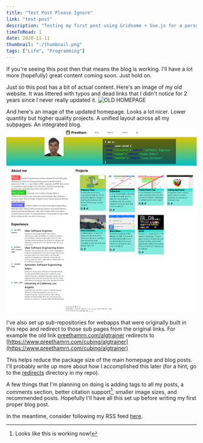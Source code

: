 ```yaml
---
title: "Test Post Please Ignore"
link: "test-post"
description: "Testing my first post using Gridsome + Vue.js for a personal website blog"
timeToRead: 1
date: 2020-11-11
thumbnail: "./thumbnail.png"
tags: ["Life", "Programming"]
---
```


If you're seeing this post then that means the blog is working. I'll have a lot more (hopefully) great content coming soon. Just hold on.

Just so this post has a bit of actual content. Here's an image of my old website. It was littered with typos and dead links that I didn't notice for 2 years since I never really updated it.
![OLD HOMEPAGE](./old_homepage.png)

And here's an image of the updated homepage. Looks a lot nicer. Lower quantity but higher quality projects. A unified layout across all my subpages. An integrated blog.
![NEW HOMEPAGE](./new_homepage.png)

I've also set up sub-repositories for webapps that were originally built in this repo and redirect to those sub pages from the original links. For example the old link [preethamrn.com/algtrainer](/algtrainer) redirects to [https://www.preethamrn.com/cubing/algtrainer](https://www.preethamrn.com/cubing/algtrainer)

This helps reduce the package size of the main homepage and blog posts. I'll probably write up more about how I accomplished this later (for a hint, go to the [redirects](https://github.com/preethamrn/preethamrn.com/tree/master/content/redirects) directory in my repo).

A few things that I'm planning on doing is adding tags to all my posts, a comments section, better citation support[^1], smaller image sizes, and recommended posts. Hopefully I'll have all this set up before writing my first proper blog post.

In the meantime, consider following my RSS feed [here](https://www.preethamrn.com/feed.xml).

[^1]: Looks like this is working now!